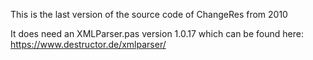 This is the last version of the source code of ChangeRes from 2010

It does need an XMLParser.pas version 1.0.17 which can be found here: https://www.destructor.de/xmlparser/
